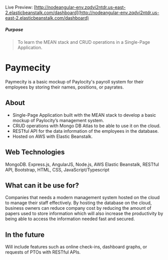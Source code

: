 Live Preview: [http://nodeangular-env.zqdvi2ntdr.us-east-2.elasticbeanstalk.com/dashboard](http://nodeangular-env.zqdvi2ntdr.us-east-2.elasticbeanstalk.com/dashboard)

##### Purpose

> To learn the MEAN stack and CRUD operations in a Single-Page Application.

# Paymecity

Paymecity is a basic mockup of Paylocity's payroll system for their employees by storing their names, positions, or payrates.

## About

-	Single-Page Application built with the MEAN stack to develop a basic mockup of Paylocity’s management system.
-	CRUD operations with Mongo DB Atlas to be able to use it on the cloud.
-	RESTful API for the data information of the employees in the database.
-	Hosted on AWS with Elastic Beanstalk.

## Web Technologies

MongoDB. Express.js, AngularJS, Node.js, AWS Elastic Beanstalk, RESTful API, Bootstrap, HTML, CSS, JavaScript/Typescript

## What can it be use for?
Companies that needs a modern management system hosted on the cloud to manage their staff effectively. By hosting the database on the cloud, business owners can reduce company cost by reducing the amount of papers used to store information which will also increase the productivity by being able to access the information needed fast and secured.

## In the future
Will include features such as online check-ins, dashboard graphs, or requests of PTOs with RESTful APIs.
